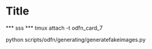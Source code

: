 # Title
*** sss ***
tmux attach -t odfn_card_7

python scripts/odfn/generating/generatefakeimages.py